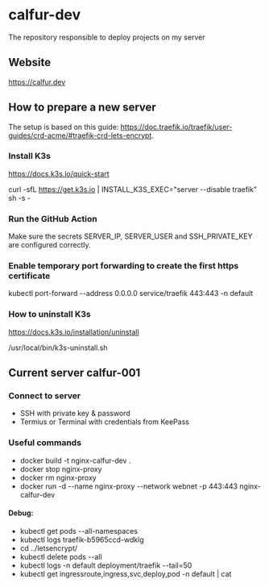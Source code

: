 # calfur-dev

The repository responsible to deploy projects on my server

## Website

https://calfur.dev

## How to prepare a new server

The setup is based on this guide: https://doc.traefik.io/traefik/user-guides/crd-acme/#traefik-crd-lets-encrypt.

### Install K3s

https://docs.k3s.io/quick-start

curl -sfL https://get.k3s.io | INSTALL_K3S_EXEC="server --disable traefik" sh -s -

### Run the GitHub Action

Make sure the secrets SERVER_IP, SERVER_USER and SSH_PRIVATE_KEY are configured correctly.

### Enable temporary port forwarding to create the first https certificate

kubectl port-forward --address 0.0.0.0 service/traefik 443:443 -n default

### How to uninstall K3s

https://docs.k3s.io/installation/uninstall

/usr/local/bin/k3s-uninstall.sh

## Current server calfur-001

### Connect to server

-   SSH with private key & password
-   Termius or Terminal with credentials from KeePass

### Useful commands

- docker build -t nginx-calfur-dev .
- docker stop nginx-proxy
- docker rm nginx-proxy
- docker run -d --name nginx-proxy --network webnet -p 443:443 nginx-calfur-dev

#### Debug:

-   kubectl get pods --all-namespaces
-   kubectl logs traefik-b5965ccd-wdklg
-   cd ../letsencrypt/
-   kubectl delete pods --all
-   kubectl logs -n default deployment/traefik --tail=50
-   kubectl get ingressroute,ingress,svc,deploy,pod -n default | cat
